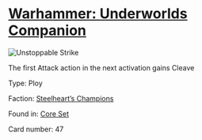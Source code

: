 # [Warhammer: Underworlds Companion](https://guidokessels.github.io/wh-underworlds)

  

![Unstoppable Strike](https://warhammerunderworlds.com/wp-content/uploads/sites/6/2017/12/047_ENG-Unstoppable-Strike.png)

The first Attack action in the next activation gains Cleave

Type: Ploy

Faction: [Steelheart’s Champions](https://guidokessels.github.io/wh-underworlds/factions/steelhearts-champions.md)

Found in: [Core Set](https://guidokessels.github.io/wh-underworlds/locations/core-set.md)

Card number: 47

